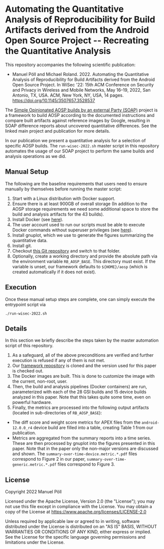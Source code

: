 
# Automating the Quantitative Analysis of Reproducibility for Build Artifacts derived from the Android Open Source Project -- Recreating the Quantitative Analysis

This repository accompanies the following scientific publication:
- Manuel Pöll and Michael Roland. 2022. Automating the Quantitative Analysis of Reproducibility for Build Artifacts derived from the Android Open Source Project. In WiSec '22: 15th ACM Conference on Security and Privacy in Wireless and Mobile Networks, May 16–19, 2022, San Antonio, TX, USA. ACM, New York, NY, USA, 14 pages. https://doi.org/10.1145/3507657.3528537

The [Simple Opinionated AOSP builds by an external Party (SOAP)](https://github.com/mobilesec/reproducible-builds-aosp) project is a framework to build AOSP according to the documented instructions and compare built artifacts against reference images by Google, resulting in SOAP difference reports about uncovered quantitative differences. See the linked main project and publication for more details.

In our publication we present a quantitative analysis for a selection of specific AOSP builds. The `run-wisec-2022.sh` master script in this repository automates the usage of our SOAP project to perform the same builds and analysis operations as we did.

## Manual Setup

The following are the baseline requirements that users need to ensure manually by themselves before running the master script:

1. Start with a Linux distribution with Docker support.
2. Ensure there is at least 900GB of overall storage (In addition to the AOSP storage requirements we need some additional space to store the build and analysis artifacts for the 43 builds).
3. Install Docker (see [here](https://docs.docker.com/engine/install/)).
4. The user account used to run our scripts must be able to execute Docker commands without superuser privileges (see [here](https://docs.docker.com/engine/install/linux-postinstall#manage-docker-as-a-non-root-user)).
5. Install gnuplot, which we use to generate the figures summarizing the quantitative data.
6. Install git.
7. Checkout [this Git repository](https://github.com/mobilesec/reproducible-builds-aosp-wisec) and switch to that folder.
8. Optionally, create a working directory and provide the absolute path via the environment variable `RB_AOSP_BASE`. This directory must exist. If the variable is unset, our framework defaults to `${HOME}/aosp` (which is created automatically if it does not exist).

## Execution

Once these manual setup steps are complete, one can simply execute the entrypoint script via

```shell
./run-wisec-2022.sh
```

## Details

In this section we briefly describe the steps taken by the master automation script of this repository.

1. As a safeguard, all of the above preconditions are verified and further execution is refused if any of them is not met.
2. Our [framework repository](https://github.com/mobilesec/reproducible-builds-aosp) is cloned and the version used for this paper is checked out.
3. The Docker images are built. This is done to customize the image with the current, non-root, user.
4. Then, the build and analysis pipelines (Docker containers) are run, parameterized with each of the 28 GSI builds and 15 device builds analyzed in this paper. Note that this takes quite some time, even on powerful hardware.
5. Finally, the metrics are processed into the following output artifacts (located in sub-directories of `RB_AOSP_BASE`):
  - The diff score and weight score metrics for APEX files from the `android-12.0.0_r4` device build are filled into a table, creating Table 1 from our publication.
  - Metrics are aggregated from the summary reports into a time series. These are then processed by gnuplot into the figures presented in this paper. Note that in the paper only the non-major versions are discussed and shown. The `summary-over-time-device.metric.*.pdf` files correspond to Figure 2 in our paper, `summary-over-time-generic.metric.*.pdf` files correspond to Figure 3.

## License

Copyright 2022 Manuel Pöll

Licensed under the Apache License, Version 2.0 (the "License");
you may not use this file except in compliance with the License.
You may obtain a copy of the License at https://www.apache.org/licenses/LICENSE-2.0

Unless required by applicable law or agreed to in writing, software
distributed under the License is distributed on an "AS IS" BASIS,
WITHOUT WARRANTIES OR CONDITIONS OF ANY KIND, either express or implied.
See the License for the specific language governing permissions and
limitations under the License.
